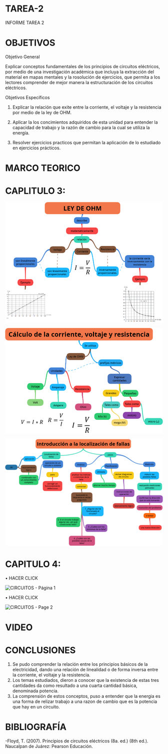 # TAREA-2
INFORME TAREA 2

# OBJETIVOS

Objetivo General

Explicar conceptos fundamentales de los principios de circuitos eléctricos, por medio de una investigación académica que incluya la extracción del material en mapas mentales y la rosolución de ejercicios, que permita a los lectores comprender de mejor manera la estructuración de los circuitos eléctricos.   

Objetivos Específicos 

 1. Explicar la relación que exite entre la corriente, el voltaje y la resistencia por medio de la ley de OHM.

 2. Aplicar la los concimientos adquiridos de esta unidad para entender la capacidad de trabajo y la razón de cambio para la cual se utiliza la energía.

 3. Resolver ejercicios practicos que permitan la aplicación de lo estudiado en ejercicios prácticos. 


# MARCO TEORICO

# CAPLITULO 3:
![](https://github.com/ANTHONYCHINITO/TAREA-2/blob/main/Imagenes/LEY%20DE%20OHM.png)

![](https://github.com/ANTHONYCHINITO/TAREA-2/blob/main/Imagenes/png%20(3).png)

![](https://github.com/ANTHONYCHINITO/TAREA-2/blob/main/Imagenes/png%20(4).png)

# CAPITULO 4:

•	HACER CLICK

![CIRCUITOS - Página 1](https://user-images.githubusercontent.com/93900233/142263723-79206e4e-08f2-458f-92af-e91e4884353a.png)

•	HACER CLICK

![CIRCUITOS - Page 2](https://user-images.githubusercontent.com/93900233/142263729-97b76030-c6fa-443a-9a13-be63c127fe7b.png)



# VIDEO




# CONCLUSIONES

 1. Se pudo comprender la relación entre los principios básicos de la electricidad, dando una relación de linealidad o de forma inversa entre la corriente, el voltaje y la resistencia. 
 2. Los temas estudiados, dieron a conocer  que la existencia de estas tres cantidades da como resultado a una cuarta cantidad básica, denominada potencia.
 3. La comprensión de estos conceptos, puso a entender que la energia es una forma de relizar trabajo a una razon de cambio que es la potencia que hay en un circuito. 



# BIBLIOGRAFÍA

-Floyd, T. (2007). Principios de circuitos eléctricos (8a. ed.) (8th ed.). Naucalpan de Juárez: Pearson Educación.

